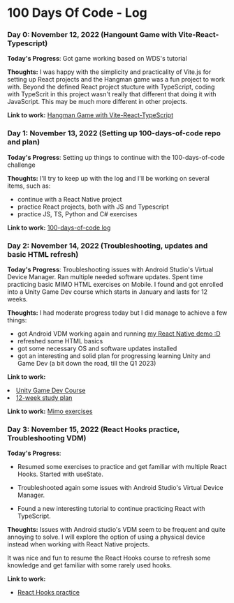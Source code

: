 # 100 Days Of Code - Log

### Day 0: November 12, 2022 (Hangount Game with Vite-React-Typescript)

**Today's Progress**: Got game working based on WDS's tutorial

**Thoughts:** I was happy with the simplicity and practicality of Vite.js for setting up React projects and the Hangman game was a fun project to work with.
Beyond the defined React project stucture with TypeScript, coding with TypeScrit in this project wasn't really that different that doing it with JavaScript. This may be much more different in other projects.

**Link to work:** [Hangman Game with Vite-React-TypeScript](https://github.com/aortizpalma/React-TypeScript-Hangman-Game)

### Day 1: November 13, 2022 (Setting up 100-days-of-code repo and plan)

**Today's Progress**: Setting up things to continue with the 100-days-of-code challenge

**Thoughts:** I'll try to keep up with the log and I'll be working on several items, such as:

- continue with a React Native project
- practice React projects, both with JS and Typescript
- practice JS, TS, Python and C# exercises

**Link to work:** [100-days-of-code log](https://github.com/aortizpalma/100-days-of-code/blob/master/log.md)

### Day 2: November 14, 2022 (Troubleshooting, updates and basic HTML refresh)

**Today's Progress**: Troubleshooting issues with Android Studio's Virtual Device Manager. Ran multiple needed software updates.
Spent time practicing basic MIMO HTML exercises on Mobile.
I found and got enrolled into a Unity Game Dev course which starts in January and lasts for 12 weeks.

**Thoughts:** I had moderate progress today but I did manage to achieve a few things:

- got Android VDM working again and running [my React Native demo :D](https://github.com/aortizpalma/100-days-of-code/blob/master/assets/AndroidVDM_working.png)
- refreshed some HTML basics
- got some necessary OS and software updates installed
- got an interesting and solid plan for progressing learning Unity and Game Dev (a bit down the road, till the Q1 2023)

**Link to work:**

<li> <a href="https://www.coderhouse.com.mx/online/desarrollo-videojuegos-online" target="_blank">Unity Game Dev Course</a> </li>
<li> <a href="https://drive.google.com/file/d/1qW8JZmEA5R3nv-qEdMScnm9kREBZZozI/view" target="_blank">12-week study plan</a> </li>

**Link to work:** [Mimo exercises](https://getmimo.com/playgrounds)

### Day 3: November 15, 2022 (React Hooks practice, Troubleshooting VDM)

**Today's Progress**:

- Resumed some exercises to practice and get familiar with multiple React Hooks. Started with useState.

- Troubleshooted again some issues with Android Studio's Virtual Device Manager.

- Found a new interesting tutorial to continue practicing React with TypeScript.

**Thoughts:** Issues with Android studio's VDM seem to be frequent and quite annoying to solve. I will explore the option of using a physical device instead when working with React Native projects.

It was nice and fun to resume the React Hooks course to refresh some knowledge and get familiar with some rarely used hooks.

**Link to work:**

- [React Hooks practice](https://github.com/aortizpalma/react_hooks_practice)
